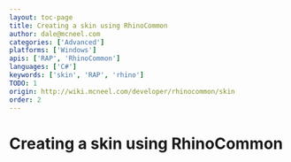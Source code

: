 ```yaml
---
layout: toc-page
title: Creating a skin using RhinoCommon
author: dale@mcneel.com
categories: ['Advanced']
platforms: ['Windows']
apis: ['RAP', 'RhinoCommon']
languages: ['C#']
keywords: ['skin', 'RAP', 'rhino']
TODO: 1
origin: http://wiki.mcneel.com/developer/rhinocommon/skin
order: 2
---
```


# Creating a skin using RhinoCommon
